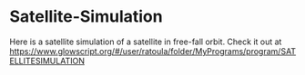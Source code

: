 # Satellite-Simulation
Here is a satellite simulation of a satellite in free-fall orbit. Check it out at https://www.glowscript.org/#/user/ratoula/folder/MyPrograms/program/SATELLITESIMULATION
